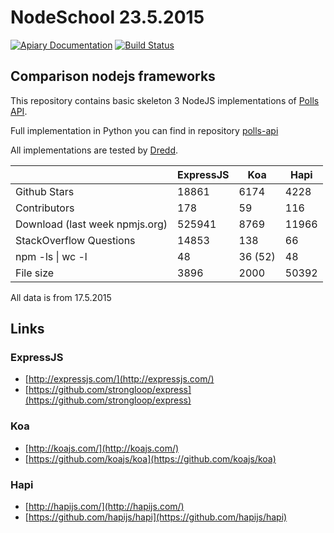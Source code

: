 # NodeSchool 23.5.2015

[![Apiary Documentation](https://img.shields.io/badge/Apiary-Documented-blue.svg)](http://docs.nodeschoolhk.apiary.io/)
[![Build Status](https://travis-ci.org/abtris/nodeschool-hk-2015-05-23.svg?branch=master)](https://travis-ci.org/abtris/nodeschool-hk-2015-05-23)

## Comparison nodejs frameworks

This repository contains basic skeleton 3 NodeJS implementations of [Polls API](http://docs.nodeschoolhk.apiary.io/).

Full implementation in Python you can find in repository [polls-api](https://github.com/apiaryio/polls-api/)

All implementations are tested by [Dredd](https://github.com/apiaryio/dredd).

|   |  ExpressJS |  Koa   | Hapi  |
|---|---|---|---|
| Github Stars  | 18861  | 6174  | 4228  |
| Contributors  | 178  | 59  | 116  |
| Download (last week npmjs.org)  | 525941  | 8769  | 11966  |
| StackOverflow Questions  | 14853  | 138  |  66 |
| npm -ls \| wc -l  | 48  | 36 (52)  | 48  |
| File size  | 3896  | 2000  | 50392  |

All data is from 17.5.2015

## Links

### ExpressJS
- [http://expressjs.com/](http://expressjs.com/)
- [https://github.com/strongloop/express](https://github.com/strongloop/express)

### Koa
- [http://koajs.com/](http://koajs.com/)
- [https://github.com/koajs/koa](https://github.com/koajs/koa)

### Hapi
- [http://hapijs.com/](http://hapijs.com/)
- [https://github.com/hapijs/hapi](https://github.com/hapijs/hapi)
